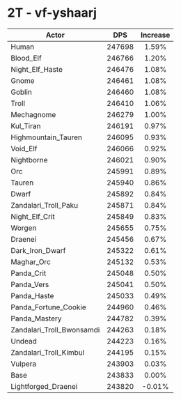 # 2T - vf-yshaarj
| Actor | DPS | Increase |
|---|:---:|:---:|
|Human|247698|1.59%|
|Blood_Elf|246766|1.20%|
|Night_Elf_Haste|246476|1.08%|
|Gnome|246461|1.08%|
|Goblin|246460|1.08%|
|Troll|246410|1.06%|
|Mechagnome|246279|1.00%|
|Kul_Tiran|246191|0.97%|
|Highmountain_Tauren|246095|0.93%|
|Void_Elf|246066|0.92%|
|Nightborne|246021|0.90%|
|Orc|245991|0.89%|
|Tauren|245940|0.86%|
|Dwarf|245892|0.84%|
|Zandalari_Troll_Paku|245871|0.84%|
|Night_Elf_Crit|245849|0.83%|
|Worgen|245655|0.75%|
|Draenei|245456|0.67%|
|Dark_Iron_Dwarf|245322|0.61%|
|Maghar_Orc|245132|0.53%|
|Panda_Crit|245048|0.50%|
|Panda_Vers|245041|0.50%|
|Panda_Haste|245033|0.49%|
|Panda_Fortune_Cookie|244960|0.46%|
|Panda_Mastery|244782|0.39%|
|Zandalari_Troll_Bwonsamdi|244263|0.18%|
|Undead|244223|0.16%|
|Zandalari_Troll_Kimbul|244195|0.15%|
|Vulpera|243903|0.03%|
|Base|243833|0.00%|
|Lightforged_Draenei|243820|-0.01%|
